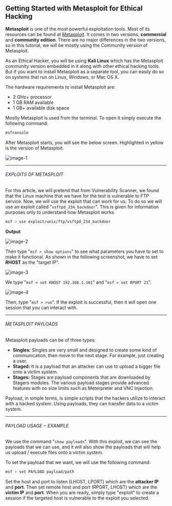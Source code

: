 ## Getting Started with Metasploit for Ethical Hacking

**Metasploit** is one of the most powerful exploitation tools. Most of its resources can be found at [Metasploit](https://www.metasploit.com). It comes in two versions, **commercial** and **community edition**. There are no major differences in the two versions, so in this tutorial, we will be mostly using the Community version of Metasploit.

As an Ethical Hacker, you will be using **Kali Linux** which has the Metasploit community version embedded in it along with other ethical hacking tools. But if you want to install Metasploit as a separate tool, you can easily do so on systems that run on Linux, Windows, or Mac OS X.

The hardware requirements to install Metasploit are:

- 2 GHz+ processor
- 1 GB RAM available
- 1 GB+ available disk space

Mostly Metasploit is used from the terminal. To open it simply execute the following command:

```bash
msfconsole
```

After Metasploit starts, you will see the below screen. Highlighted in yellow is the version of Metasploit.

![image-1](https://raw.githubusercontent.com/neoslab/tutorials/master/medias/2cb2bc094e383b81bc08ed6d1bfaeae5-1.png "Image-1")

* * *

###### EXPLOITS OF METASPLOIT

For this article, we will pretend that from Vulnerability Scanner, we found that the Linux machine that we have for the test is vulnerable to FTP service. Now, we will use the exploit that can work for us. To do so we will use an exploit called "`vsftpd_234_backdoor`". This is given for information purposes only to understand how Metasploit works.

```bash
msf > use exploit/unix/ftp/vsftpd_234_backdoor
```

**Output**

![image-2](https://raw.githubusercontent.com/neoslab/tutorials/master/medias/2cb2bc094e383b81bc08ed6d1bfaeae5-2.png "Image-2")

Then type "`msf > show options`" to see what parameters you have to set to make it functional. As shown in the following screenshot, we have to set **RHOST** as the "target IP".

![image-3](https://raw.githubusercontent.com/neoslab/tutorials/master/medias/2cb2bc094e383b81bc08ed6d1bfaeae5-3.png "Image-3")

We type "`msf > set RHOST 192.168.1.101`" and "`msf > set RPORT 21`".

![image-4](https://raw.githubusercontent.com/neoslab/tutorials/master/medias/2cb2bc094e383b81bc08ed6d1bfaeae5-4.png "Image-4")

Then, type "`msf > run`". If the exploit is successful, then it will open one session that you can interact with.

* * *

###### METASPLOIT PAYLOADS

Metasploit payloads can be of three types:

* **Singles:** Singles are very small and designed to create some kind of communication, then move to the next stage. For example, just creating a user.
* **Staged:** It is a payload that an attacker can use to upload a bigger file onto a victim system.
* **Stages:** Stages are payload components that are downloaded by Stagers modules. The various payload stages provide advanced features with no size limits such as Meterpreter and VNC Injection.

Payload, in simple terms, is simple scripts that the hackers utilize to interact with a hacked system. Using payloads, they can transfer data to a victim system.

* * *

###### PAYLOAD USAGE − EXAMPLE

We use the command "`show payloads`". With this exploit, we can see the payloads that we can use, and it will also show the payloads that will help us upload / execute files onto a victim system.

To set the payload that we want, we will use the following command:

```bash
msf > set PAYLOAD payload/path
```

Set the host and port to listen (LHOST, LPORT) which are the **attacker IP** and **port**. Then set remote host and port (RPORT, LHOST) which are the **victim IP** and **port**. When you are ready, simply type "exploit" to create a session if the targeted host is vulnerable to the exploit you selected.
